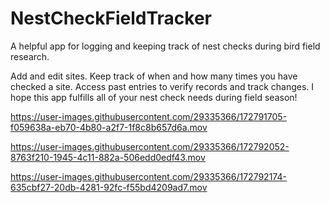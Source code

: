 # NestCheckFieldTracker
A helpful app for logging and keeping track of nest checks during bird field research. 

Add and edit sites. Keep track of when and how many times you have checked a site. 
Access past entries to verify records and track changes. 
I hope this app fulfills all of your nest check needs during field season!




https://user-images.githubusercontent.com/29335366/172791705-f059638a-eb70-4b80-a2f7-1f8c8b657d6a.mov


https://user-images.githubusercontent.com/29335366/172792052-8763f210-1945-4c11-882a-506edd0edf43.mov


https://user-images.githubusercontent.com/29335366/172792174-635cbf27-20db-4281-92fc-f55bd4209ad7.mov

